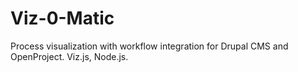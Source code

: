 # Viz-0-Matic
Process visualization with workflow integration for Drupal CMS and OpenProject. Viz.js, Node.js. 
